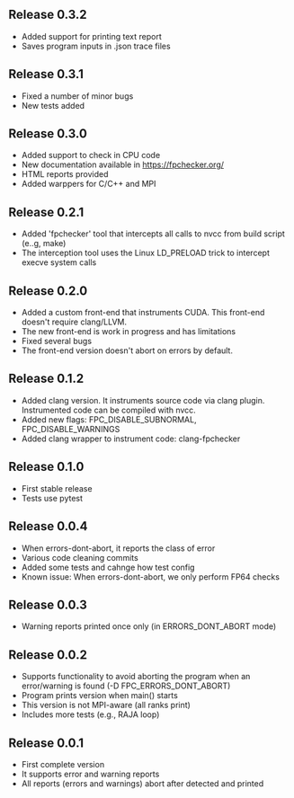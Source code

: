 ## Release 0.3.2
- Added support for printing text report
- Saves program inputs in .json trace files

## Release 0.3.1
- Fixed a number of minor bugs
- New tests added

## Release 0.3.0
- Added support to check in CPU code
- New documentation available in https://fpchecker.org/
- HTML reports provided
- Added warppers for C/C++ and MPI

## Release 0.2.1
- Added 'fpchecker' tool that intercepts all calls to nvcc from build script (e..g, make)
- The interception tool uses the Linux LD_PRELOAD trick to intercept execve system calls

## Release 0.2.0
- Added a custom front-end that instruments CUDA. This front-end doesn't require clang/LLVM.
- The new front-end is work in progress and has limitations
- Fixed several bugs
- The front-end version doesn't abort on errors by default.

## Release 0.1.2
- Added clang version. It instruments source code via clang plugin. Instrumented code can be compiled with nvcc.
- Added new flags: FPC_DISABLE_SUBNORMAL, FPC_DISABLE_WARNINGS 
- Added clang wrapper to instrument code: clang-fpchecker

## Release 0.1.0
- First stable release
- Tests use pytest

## Release 0.0.4
- When errors-dont-abort, it reports the class of error
- Various code cleaning commits
- Added some tests and cahnge how test config
- Known issue: When errors-dont-abort, we only perform FP64 checks

## Release 0.0.3
- Warning reports printed once only (in ERRORS_DONT_ABORT mode)

## Release 0.0.2
- Supports functionality to avoid aborting the program when an error/warning is found (-D FPC_ERRORS_DONT_ABORT)
- Program prints version when main() starts
- This version is not MPI-aware (all ranks print)
- Includes more tests (e.g., RAJA loop)

## Release 0.0.1
- First complete version
- It supports error and warning reports
- All reports (errors and warnings) abort after detected and printed




